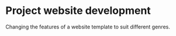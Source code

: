 # Project website development

Changing the features of a website template to suit different genres.
